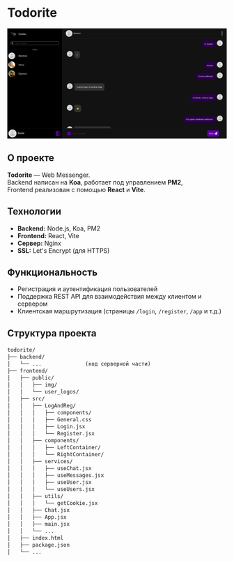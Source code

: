 # Todorite
<img src="img/chat.png" width=900>

## О проекте

**Todorite** — Web Messenger.  
Backend написан на **Koa**, работает под управлением **PM2**,  
Frontend реализован с помощью **React** и **Vite**.


## Технологии

- **Backend:** Node.js, Koa, PM2
- **Frontend:** React, Vite
- **Сервер:** Nginx
- **SSL:** Let's Encrypt (для HTTPS)

## Функциональность

- Регистрация и аутентификация пользователей
- Поддержка REST API для взаимодействия между клиентом и сервером
- Клиентская маршрутизация (страницы `/login`, `/register`, `/app` и т.д.)

## Структура проекта
```
todorite/
├── backend/
│   └── ...              (код серверной части)
├── frontend/
│   ├── public/
│   │   ├── img/
│   │   └── user_logos/
│   ├── src/
│   │   ├── LogAndReg/
│   │   │   ├── components/
│   │   │   ├── General.css
│   │   │   ├── Login.jsx
│   │   │   └── Register.jsx
│   │   ├── components/
│   │   │   ├── LeftContainer/
│   │   │   └── RightContainer/
│   │   ├── services/
│   │   │   ├── useChat.jsx
│   │   │   ├── useMessages.jsx
│   │   │   ├── useUser.jsx
│   │   │   └── useUsers.jsx
│   │   ├── utils/
│   │   │   └── getCookie.jsx
│   │   ├── Chat.jsx
│   │   ├── App.jsx
│   │   ├── main.jsx
│   │   └── ...
│   ├── index.html
│   ├── package.json
│   └── ...
```

